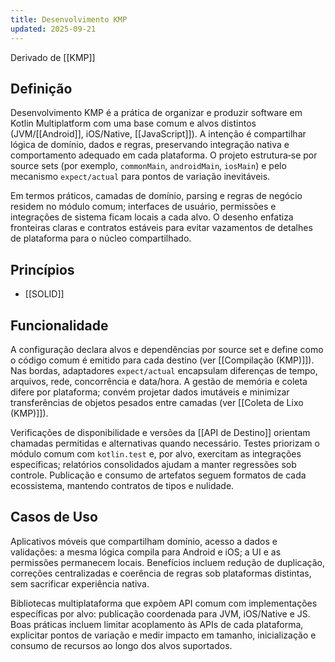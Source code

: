 ```yaml
---
title: Desenvolvimento KMP
updated: 2025-09-21
---
```

Derivado de [[KMP]]

## Definição

Desenvolvimento KMP é a prática de organizar e produzir software em Kotlin Multiplatform com uma base comum e alvos distintos (JVM/[[Android]], iOS/Native, [[JavaScript]]). A intenção é compartilhar lógica de domínio, dados e regras, preservando integração nativa e comportamento adequado em cada plataforma. O projeto estrutura‑se por source sets (por exemplo, `commonMain`, `androidMain`, `iosMain`) e pelo mecanismo `expect/actual` para pontos de variação inevitáveis.

Em termos práticos, camadas de domínio, parsing e regras de negócio residem no módulo comum; interfaces de usuário, permissões e integrações de sistema ficam locais a cada alvo. O desenho enfatiza fronteiras claras e contratos estáveis para evitar vazamentos de detalhes de plataforma para o núcleo compartilhado.

## Princípios

* [[SOLID]]

## Funcionalidade

A configuração declara alvos e dependências por source set e define como o código comum é emitido para cada destino (ver [[Compilação (KMP)]]). Nas bordas, adaptadores `expect/actual` encapsulam diferenças de tempo, arquivos, rede, concorrência e data/hora. A gestão de memória e coleta difere por plataforma; convém projetar dados imutáveis e minimizar transferências de objetos pesados entre camadas (ver [[Coleta de Lixo (KMP)]]).

Verificações de disponibilidade e versões da [[API de Destino]] orientam chamadas permitidas e alternativas quando necessário. Testes priorizam o módulo comum com `kotlin.test` e, por alvo, exercitam as integrações específicas; relatórios consolidados ajudam a manter regressões sob controle. Publicação e consumo de artefatos seguem formatos de cada ecossistema, mantendo contratos de tipos e nulidade.

## Casos de Uso

Aplicativos móveis que compartilham domínio, acesso a dados e validações: a mesma lógica compila para Android e iOS; a UI e as permissões permanecem locais. Benefícios incluem redução de duplicação, correções centralizadas e coerência de regras sob plataformas distintas, sem sacrificar experiência nativa.

Bibliotecas multiplataforma que expõem API comum com implementações específicas por alvo: publicação coordenada para JVM, iOS/Native e JS. Boas práticas incluem limitar acoplamento às APIs de cada plataforma, explicitar pontos de variação e medir impacto em tamanho, inicialização e consumo de recursos ao longo dos alvos suportados.

